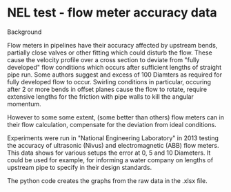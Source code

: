 # NEL test - flow meter accuracy data

Background 

Flow meters in pipelines have their accuracy affected by upstream bends, partially close valves or other fitting which could disturb the flow.
These cause the velocity profile over a cross section to deviate from "fully developed" flow conditions which occurs after sufficient lengths of straight pipe run.
Some authors suggest and excess of 100 Diamters as required for fully developed flow to occur. Swirling conditions in particular, occuring after 2 or more bends in offset planes cause the flow to rotate, require extensive lengths for the friction with pipe walls to kill the angular momentum.

However to some some extent, (some better than others) flow meters can in their flow calculation, compensate for the deviation from ideal conditions. 

Experiments were run in "National Engineering Laboratory" in 2013 testing the accuracy of ultrasonic (Nivus) and electromagnetic (ABB) flow meters.
This data shows for various setups the error at 0, 5 and 10 Diameters. It could be used for example, for informing a water company on lengths of upstream pipe to specify in their design standards.

The python code creates the graphs from the raw data in the .xlsx file.

